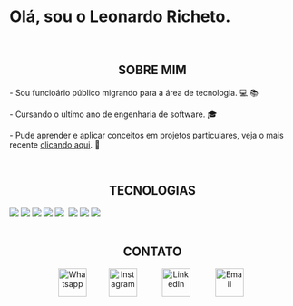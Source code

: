 # Olá, sou o Leonardo Richeto.
<br>

<h2 style="text-align: center;">SOBRE MIM</h2>
<p>- Sou funcioário público migrando para a área de tecnologia. 💻 📚</p>
<p>- Cursando o ultimo ano de engenharia de software. 🎓</p>
<p>- Pude aprender e aplicar conceitos em projetos particulares, veja o mais recente <a href="www.autodieta.com.br">clicando aqui</a>. 🍎</p>

<br>

<h2 style="text-align: center;">TECNOLOGIAS</h2>
<div>
    <img src="https://img.shields.io/badge/JavaScript-333333?style=for-the-badge&logo=javascript&logoColor=F7DF1E">
    <img src="https://img.shields.io/badge/HTML5-E34F26?style=for-the-badge&logo=html5&logoColor=white">
    <img src="https://img.shields.io/badge/CSS3-1572B6?style=for-the-badge&logo=css3&logoColor=white">
    <img src="https://img.shields.io/badge/React-20232A?style=for-the-badge&logo=react&logoColor=61DAFB">
    <img src="https://img.shields.io/badge/MySQL-4479A1?style=for-the-badge&logo=mysql&logoColor=white">
    <img src="">
    <img src="https://img.shields.io/badge/Node.js-43853D?style=for-the-badge&logo=node.js&logoColor=white">
    <img src="https://img.shields.io/badge/Express.js-404D59?style=for-the-badge">
    <img src="https://img.shields.io/badge/GIT-E44C30?style=for-the-badge&logo=git&logoColor=white">
</div>

<br>

<h2 style="text-align: center;">CONTATO</h2>
<div align="center">
    <a style="margin: 0 15px;" title="WhatsApp" href="https://wa.me/+5518997730639" target="_blank"><img alt="Whatsapp" width="50" src="https://upload.wikimedia.org/wikipedia/commons/6/6b/WhatsApp.svg"></a>
    <a style="margin: 0 20px;" title="Instagram" href="https://www.instagram.com/leonardo.richeto/" target="_blank"><img alt="Instagram" width="50" src="https://upload.wikimedia.org/wikipedia/commons/a/a5/Instagram_icon.png"><a> 
    <a style="margin: 0 20px;" title="LinkedIn" href="https://www.linkedin.com/in/leonardo-richeto-183a37215/" target="_blank"><img alt="LinkedIn" width="50" src="https://upload.wikimedia.org/wikipedia/commons/8/81/LinkedIn_icon.svg"></a>
    <a style="margin: 0 20px;" title="Outlook Mail" href="mailto:leonardo-richeto@hotmail.com" target="_blank"><img alt="Email" width="50" src="https://upload.wikimedia.org/wikipedia/commons/d/df/Microsoft_Office_Outlook_%282018%E2%80%93present%29.svg"></a>
</div>